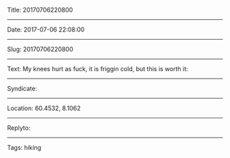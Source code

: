 Title: 20170706220800

----

Date: 2017-07-06 22:08:00

----

Slug: 20170706220800

----

Text: My knees hurt as fuck, it is friggin cold, but this is worth it:

----

Syndicate: 

----

Location: 60.4532, 8.1062

----

Replyto: 

----

Tags: hiking
